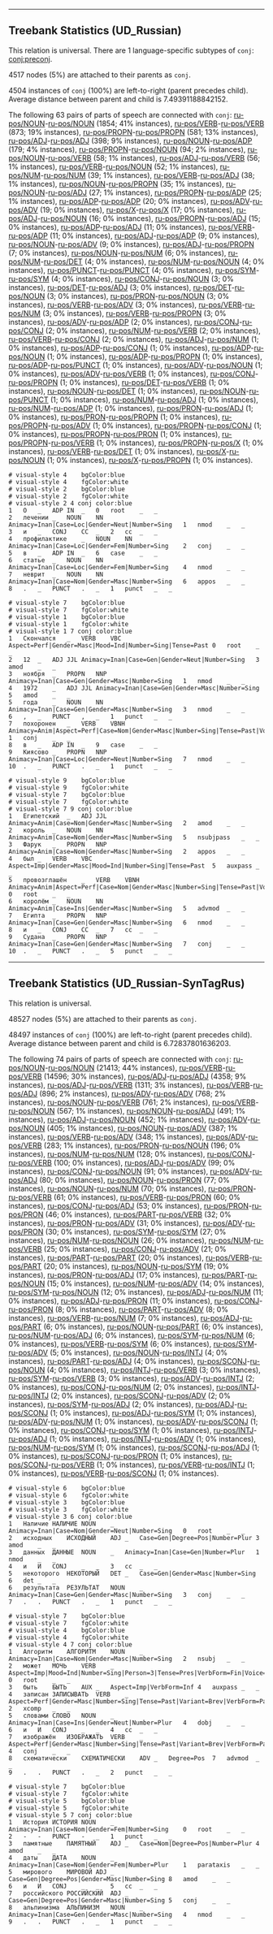 

--------------------------------------------------------------------------------

## Treebank Statistics (UD_Russian)

This relation is universal.
There are 1 language-specific subtypes of `conj`: [conj:preconj]().

4517 nodes (5%) are attached to their parents as `conj`.

4504 instances of `conj` (100%) are left-to-right (parent precedes child).
Average distance between parent and child is 7.49391188842152.

The following 63 pairs of parts of speech are connected with `conj`: [ru-pos/NOUN]()-[ru-pos/NOUN]() (1854; 41% instances), [ru-pos/VERB]()-[ru-pos/VERB]() (873; 19% instances), [ru-pos/PROPN]()-[ru-pos/PROPN]() (581; 13% instances), [ru-pos/ADJ]()-[ru-pos/ADJ]() (398; 9% instances), [ru-pos/NOUN]()-[ru-pos/ADP]() (179; 4% instances), [ru-pos/PROPN]()-[ru-pos/NOUN]() (94; 2% instances), [ru-pos/NOUN]()-[ru-pos/VERB]() (58; 1% instances), [ru-pos/ADJ]()-[ru-pos/VERB]() (56; 1% instances), [ru-pos/VERB]()-[ru-pos/NOUN]() (52; 1% instances), [ru-pos/NUM]()-[ru-pos/NUM]() (39; 1% instances), [ru-pos/VERB]()-[ru-pos/ADJ]() (38; 1% instances), [ru-pos/NOUN]()-[ru-pos/PROPN]() (35; 1% instances), [ru-pos/NOUN]()-[ru-pos/ADJ]() (27; 1% instances), [ru-pos/PROPN]()-[ru-pos/ADP]() (25; 1% instances), [ru-pos/ADP]()-[ru-pos/ADP]() (20; 0% instances), [ru-pos/ADV]()-[ru-pos/ADV]() (19; 0% instances), [ru-pos/X]()-[ru-pos/X]() (17; 0% instances), [ru-pos/ADJ]()-[ru-pos/NOUN]() (16; 0% instances), [ru-pos/PROPN]()-[ru-pos/ADJ]() (15; 0% instances), [ru-pos/ADP]()-[ru-pos/ADJ]() (11; 0% instances), [ru-pos/VERB]()-[ru-pos/ADP]() (11; 0% instances), [ru-pos/ADJ]()-[ru-pos/ADP]() (9; 0% instances), [ru-pos/NOUN]()-[ru-pos/ADV]() (9; 0% instances), [ru-pos/ADJ]()-[ru-pos/PROPN]() (7; 0% instances), [ru-pos/NOUN]()-[ru-pos/NUM]() (6; 0% instances), [ru-pos/NUM]()-[ru-pos/DET]() (4; 0% instances), [ru-pos/NUM]()-[ru-pos/NOUN]() (4; 0% instances), [ru-pos/PUNCT]()-[ru-pos/PUNCT]() (4; 0% instances), [ru-pos/SYM]()-[ru-pos/SYM]() (4; 0% instances), [ru-pos/CONJ]()-[ru-pos/NOUN]() (3; 0% instances), [ru-pos/DET]()-[ru-pos/ADJ]() (3; 0% instances), [ru-pos/DET]()-[ru-pos/NOUN]() (3; 0% instances), [ru-pos/PRON]()-[ru-pos/NOUN]() (3; 0% instances), [ru-pos/VERB]()-[ru-pos/ADV]() (3; 0% instances), [ru-pos/VERB]()-[ru-pos/NUM]() (3; 0% instances), [ru-pos/VERB]()-[ru-pos/PROPN]() (3; 0% instances), [ru-pos/ADV]()-[ru-pos/ADP]() (2; 0% instances), [ru-pos/CONJ]()-[ru-pos/CONJ]() (2; 0% instances), [ru-pos/NUM]()-[ru-pos/VERB]() (2; 0% instances), [ru-pos/VERB]()-[ru-pos/CONJ]() (2; 0% instances), [ru-pos/ADJ]()-[ru-pos/NUM]() (1; 0% instances), [ru-pos/ADP]()-[ru-pos/CONJ]() (1; 0% instances), [ru-pos/ADP]()-[ru-pos/NOUN]() (1; 0% instances), [ru-pos/ADP]()-[ru-pos/PROPN]() (1; 0% instances), [ru-pos/ADP]()-[ru-pos/PUNCT]() (1; 0% instances), [ru-pos/ADV]()-[ru-pos/NOUN]() (1; 0% instances), [ru-pos/ADV]()-[ru-pos/VERB]() (1; 0% instances), [ru-pos/CONJ]()-[ru-pos/PROPN]() (1; 0% instances), [ru-pos/DET]()-[ru-pos/VERB]() (1; 0% instances), [ru-pos/NOUN]()-[ru-pos/DET]() (1; 0% instances), [ru-pos/NOUN]()-[ru-pos/PUNCT]() (1; 0% instances), [ru-pos/NUM]()-[ru-pos/ADJ]() (1; 0% instances), [ru-pos/NUM]()-[ru-pos/ADP]() (1; 0% instances), [ru-pos/PRON]()-[ru-pos/ADJ]() (1; 0% instances), [ru-pos/PRON]()-[ru-pos/PROPN]() (1; 0% instances), [ru-pos/PROPN]()-[ru-pos/ADV]() (1; 0% instances), [ru-pos/PROPN]()-[ru-pos/CONJ]() (1; 0% instances), [ru-pos/PROPN]()-[ru-pos/PRON]() (1; 0% instances), [ru-pos/PROPN]()-[ru-pos/VERB]() (1; 0% instances), [ru-pos/PROPN]()-[ru-pos/X]() (1; 0% instances), [ru-pos/VERB]()-[ru-pos/DET]() (1; 0% instances), [ru-pos/X]()-[ru-pos/NOUN]() (1; 0% instances), [ru-pos/X]()-[ru-pos/PROPN]() (1; 0% instances).


~~~ conllu
# visual-style 4	bgColor:blue
# visual-style 4	fgColor:white
# visual-style 2	bgColor:blue
# visual-style 2	fgColor:white
# visual-style 2 4 conj	color:blue
1	О	_	ADP	IN	_	0	root	_	_
2	лечении	_	NOUN	NN	Animacy=Inan|Case=Loc|Gender=Neut|Number=Sing	1	nmod	_	_
3	и	_	CONJ	CC	_	2	cc	_	_
4	профилактике	_	NOUN	NN	Animacy=Inan|Case=Loc|Gender=Fem|Number=Sing	2	conj	_	_
5	в	_	ADP	IN	_	6	case	_	_
6	статье	_	NOUN	NN	Animacy=Inan|Case=Loc|Gender=Fem|Number=Sing	4	nmod	_	_
7	неврит	_	NOUN	NN	Animacy=Inan|Case=Nom|Gender=Masc|Number=Sing	6	appos	_	_
8	.	_	PUNCT	.	_	1	punct	_	_

~~~


~~~ conllu
# visual-style 7	bgColor:blue
# visual-style 7	fgColor:white
# visual-style 1	bgColor:blue
# visual-style 1	fgColor:white
# visual-style 1 7 conj	color:blue
1	Скончался	_	VERB	VBC	Aspect=Perf|Gender=Masc|Mood=Ind|Number=Sing|Tense=Past	0	root	_	_
2	12	_	ADJ	JJL	Animacy=Inan|Case=Gen|Gender=Neut|Number=Sing	3	amod	_	_
3	ноября	_	PROPN	NNP	Animacy=Inan|Case=Gen|Gender=Masc|Number=Sing	1	nmod	_	_
4	1972	_	ADJ	JJL	Animacy=Inan|Case=Gen|Gender=Masc|Number=Sing	5	amod	_	_
5	года	_	NOUN	NN	Animacy=Inan|Case=Gen|Gender=Masc|Number=Sing	3	nmod	_	_
6	,	_	PUNCT	,	_	1	punct	_	_
7	похоронен	_	VERB	VBNH	Animacy=Anim|Aspect=Perf|Case=Nom|Gender=Masc|Number=Sing|Tense=Past|Voice=Pass	1	conj	_	_
8	в	_	ADP	IN	_	9	case	_	_
9	Киясово	_	PROPN	NNP	Animacy=Inan|Case=Loc|Gender=Neut|Number=Sing	7	nmod	_	_
10	.	_	PUNCT	.	_	1	punct	_	_

~~~


~~~ conllu
# visual-style 9	bgColor:blue
# visual-style 9	fgColor:white
# visual-style 7	bgColor:blue
# visual-style 7	fgColor:white
# visual-style 7 9 conj	color:blue
1	Египетский	_	ADJ	JJL	Animacy=Anim|Case=Nom|Gender=Masc|Number=Sing	2	amod	_	_
2	король	_	NOUN	NN	Animacy=Anim|Case=Nom|Gender=Masc|Number=Sing	5	nsubjpass	_	_
3	Фарук	_	PROPN	NNP	Animacy=Anim|Case=Nom|Gender=Masc|Number=Sing	2	appos	_	_
4	был	_	VERB	VBC	Aspect=Imp|Gender=Masc|Mood=Ind|Number=Sing|Tense=Past	5	auxpass	_	_
5	провозглашён	_	VERB	VBNH	Animacy=Anim|Aspect=Perf|Case=Nom|Gender=Masc|Number=Sing|Tense=Past|Voice=Pass	0	root	_	_
6	королём	_	NOUN	NN	Animacy=Anim|Case=Ins|Gender=Masc|Number=Sing	5	advmod	_	_
7	Египта	_	PROPN	NNP	Animacy=Inan|Case=Gen|Gender=Masc|Number=Sing	6	nmod	_	_
8	и	_	CONJ	CC	_	7	cc	_	_
9	Судана	_	PROPN	NNP	Animacy=Inan|Case=Gen|Gender=Masc|Number=Sing	7	conj	_	_
10	.	_	PUNCT	.	_	5	punct	_	_

~~~




--------------------------------------------------------------------------------

## Treebank Statistics (UD_Russian-SynTagRus)

This relation is universal.

48527 nodes (5%) are attached to their parents as `conj`.

48497 instances of `conj` (100%) are left-to-right (parent precedes child).
Average distance between parent and child is 6.72837801636203.

The following 74 pairs of parts of speech are connected with `conj`: [ru-pos/NOUN]()-[ru-pos/NOUN]() (21413; 44% instances), [ru-pos/VERB]()-[ru-pos/VERB]() (14596; 30% instances), [ru-pos/ADJ]()-[ru-pos/ADJ]() (4358; 9% instances), [ru-pos/ADJ]()-[ru-pos/VERB]() (1311; 3% instances), [ru-pos/VERB]()-[ru-pos/ADJ]() (896; 2% instances), [ru-pos/ADV]()-[ru-pos/ADV]() (768; 2% instances), [ru-pos/NOUN]()-[ru-pos/VERB]() (761; 2% instances), [ru-pos/VERB]()-[ru-pos/NOUN]() (567; 1% instances), [ru-pos/NOUN]()-[ru-pos/ADJ]() (491; 1% instances), [ru-pos/ADJ]()-[ru-pos/NOUN]() (452; 1% instances), [ru-pos/ADV]()-[ru-pos/NOUN]() (405; 1% instances), [ru-pos/NOUN]()-[ru-pos/ADV]() (387; 1% instances), [ru-pos/VERB]()-[ru-pos/ADV]() (348; 1% instances), [ru-pos/ADV]()-[ru-pos/VERB]() (283; 1% instances), [ru-pos/PRON]()-[ru-pos/NOUN]() (196; 0% instances), [ru-pos/NUM]()-[ru-pos/NUM]() (128; 0% instances), [ru-pos/CONJ]()-[ru-pos/VERB]() (100; 0% instances), [ru-pos/ADJ]()-[ru-pos/ADV]() (99; 0% instances), [ru-pos/CONJ]()-[ru-pos/NOUN]() (91; 0% instances), [ru-pos/ADV]()-[ru-pos/ADJ]() (80; 0% instances), [ru-pos/NOUN]()-[ru-pos/PRON]() (77; 0% instances), [ru-pos/NOUN]()-[ru-pos/NUM]() (70; 0% instances), [ru-pos/PRON]()-[ru-pos/VERB]() (61; 0% instances), [ru-pos/VERB]()-[ru-pos/PRON]() (60; 0% instances), [ru-pos/CONJ]()-[ru-pos/ADJ]() (53; 0% instances), [ru-pos/PRON]()-[ru-pos/PRON]() (46; 0% instances), [ru-pos/PART]()-[ru-pos/VERB]() (32; 0% instances), [ru-pos/PRON]()-[ru-pos/ADV]() (31; 0% instances), [ru-pos/ADV]()-[ru-pos/PRON]() (30; 0% instances), [ru-pos/SYM]()-[ru-pos/SYM]() (27; 0% instances), [ru-pos/NUM]()-[ru-pos/NOUN]() (26; 0% instances), [ru-pos/NUM]()-[ru-pos/VERB]() (25; 0% instances), [ru-pos/CONJ]()-[ru-pos/ADV]() (21; 0% instances), [ru-pos/PART]()-[ru-pos/PART]() (20; 0% instances), [ru-pos/VERB]()-[ru-pos/PART]() (20; 0% instances), [ru-pos/NOUN]()-[ru-pos/SYM]() (19; 0% instances), [ru-pos/PRON]()-[ru-pos/ADJ]() (17; 0% instances), [ru-pos/PART]()-[ru-pos/NOUN]() (15; 0% instances), [ru-pos/NUM]()-[ru-pos/ADV]() (14; 0% instances), [ru-pos/SYM]()-[ru-pos/NOUN]() (12; 0% instances), [ru-pos/ADJ]()-[ru-pos/NUM]() (11; 0% instances), [ru-pos/ADJ]()-[ru-pos/PRON]() (11; 0% instances), [ru-pos/CONJ]()-[ru-pos/PRON]() (8; 0% instances), [ru-pos/PART]()-[ru-pos/ADV]() (8; 0% instances), [ru-pos/VERB]()-[ru-pos/NUM]() (7; 0% instances), [ru-pos/ADJ]()-[ru-pos/PART]() (6; 0% instances), [ru-pos/NOUN]()-[ru-pos/PART]() (6; 0% instances), [ru-pos/NUM]()-[ru-pos/ADJ]() (6; 0% instances), [ru-pos/SYM]()-[ru-pos/NUM]() (6; 0% instances), [ru-pos/VERB]()-[ru-pos/SYM]() (6; 0% instances), [ru-pos/SYM]()-[ru-pos/ADV]() (5; 0% instances), [ru-pos/NOUN]()-[ru-pos/INTJ]() (4; 0% instances), [ru-pos/PART]()-[ru-pos/ADJ]() (4; 0% instances), [ru-pos/SCONJ]()-[ru-pos/NOUN]() (4; 0% instances), [ru-pos/INTJ]()-[ru-pos/VERB]() (3; 0% instances), [ru-pos/SYM]()-[ru-pos/VERB]() (3; 0% instances), [ru-pos/ADV]()-[ru-pos/INTJ]() (2; 0% instances), [ru-pos/CONJ]()-[ru-pos/NUM]() (2; 0% instances), [ru-pos/INTJ]()-[ru-pos/INTJ]() (2; 0% instances), [ru-pos/SCONJ]()-[ru-pos/ADV]() (2; 0% instances), [ru-pos/SYM]()-[ru-pos/ADJ]() (2; 0% instances), [ru-pos/ADJ]()-[ru-pos/SCONJ]() (1; 0% instances), [ru-pos/ADJ]()-[ru-pos/SYM]() (1; 0% instances), [ru-pos/ADV]()-[ru-pos/NUM]() (1; 0% instances), [ru-pos/ADV]()-[ru-pos/SCONJ]() (1; 0% instances), [ru-pos/CONJ]()-[ru-pos/SYM]() (1; 0% instances), [ru-pos/INTJ]()-[ru-pos/ADJ]() (1; 0% instances), [ru-pos/INTJ]()-[ru-pos/ADV]() (1; 0% instances), [ru-pos/NUM]()-[ru-pos/SYM]() (1; 0% instances), [ru-pos/SCONJ]()-[ru-pos/ADJ]() (1; 0% instances), [ru-pos/SCONJ]()-[ru-pos/PRON]() (1; 0% instances), [ru-pos/SCONJ]()-[ru-pos/VERB]() (1; 0% instances), [ru-pos/VERB]()-[ru-pos/INTJ]() (1; 0% instances), [ru-pos/VERB]()-[ru-pos/SCONJ]() (1; 0% instances).


~~~ conllu
# visual-style 6	bgColor:blue
# visual-style 6	fgColor:white
# visual-style 3	bgColor:blue
# visual-style 3	fgColor:white
# visual-style 3 6 conj	color:blue
1	Наличие	НАЛИЧИЕ	NOUN	_	Animacy=Inan|Case=Nom|Gender=Neut|Number=Sing	0	root	_	_
2	исходных	ИСХОДНЫЙ	ADJ	_	Case=Gen|Degree=Pos|Number=Plur	3	amod	_	_
3	данных	ДАННЫЕ	NOUN	_	Animacy=Inan|Case=Gen|Number=Plur	1	nmod	_	_
4	и	И	CONJ	_	_	3	cc	_	_
5	некоторого	НЕКОТОРЫЙ	DET	_	Case=Gen|Gender=Masc|Number=Sing	6	det	_	_
6	результата	РЕЗУЛЬТАТ	NOUN	_	Animacy=Inan|Case=Gen|Gender=Masc|Number=Sing	3	conj	_	_
7	.	.	PUNCT	.	_	1	punct	_	_

~~~


~~~ conllu
# visual-style 7	bgColor:blue
# visual-style 7	fgColor:white
# visual-style 4	bgColor:blue
# visual-style 4	fgColor:white
# visual-style 4 7 conj	color:blue
1	Алгоритм	АЛГОРИТМ	NOUN	_	Animacy=Inan|Case=Nom|Gender=Masc|Number=Sing	2	nsubj	_	_
2	может	МОЧЬ	VERB	_	Aspect=Imp|Mood=Ind|Number=Sing|Person=3|Tense=Pres|VerbForm=Fin|Voice=Act	0	root	_	_
3	быть	БЫТЬ	AUX	_	Aspect=Imp|VerbForm=Inf	4	auxpass	_	_
4	записан	ЗАПИСЫВАТЬ	VERB	_	Aspect=Perf|Gender=Masc|Number=Sing|Tense=Past|Variant=Brev|VerbForm=Part|Voice=Pass	2	xcomp	_	_
5	словами	СЛОВО	NOUN	_	Animacy=Inan|Case=Ins|Gender=Neut|Number=Plur	4	dobj	_	_
6	и	И	CONJ	_	_	4	cc	_	_
7	изображён	ИЗОБРАЖАТЬ	VERB	_	Aspect=Perf|Gender=Masc|Number=Sing|Tense=Past|Variant=Brev|VerbForm=Part|Voice=Pass	4	conj	_	_
8	схематически	СХЕМАТИЧЕСКИ	ADV	_	Degree=Pos	7	advmod	_	_
9	.	.	PUNCT	.	_	2	punct	_	_

~~~


~~~ conllu
# visual-style 7	bgColor:blue
# visual-style 7	fgColor:white
# visual-style 5	bgColor:blue
# visual-style 5	fgColor:white
# visual-style 5 7 conj	color:blue
1	История	ИСТОРИЯ	NOUN	_	Animacy=Inan|Case=Nom|Gender=Fem|Number=Sing	0	root	_	_
2	-	-	PUNCT	-	_	1	punct	_	_
3	памятные	ПАМЯТНЫЙ	ADJ	_	Case=Nom|Degree=Pos|Number=Plur	4	amod	_	_
4	даты	ДАТА	NOUN	_	Animacy=Inan|Case=Nom|Gender=Fem|Number=Plur	1	parataxis	_	_
5	мирового	МИРОВОЙ	ADJ	_	Case=Gen|Degree=Pos|Gender=Masc|Number=Sing	8	amod	_	_
6	и	И	CONJ	_	_	5	cc	_	_
7	российского	РОССИЙСКИЙ	ADJ	_	Case=Gen|Degree=Pos|Gender=Masc|Number=Sing	5	conj	_	_
8	альпинизма	АЛЬПИНИЗМ	NOUN	_	Animacy=Inan|Case=Gen|Gender=Masc|Number=Sing	4	nmod	_	_
9	.	.	PUNCT	.	_	1	punct	_	_

~~~


